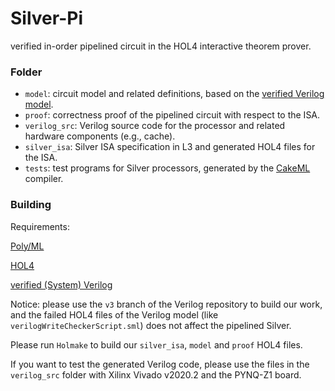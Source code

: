# Silver-Pi
verified in-order pipelined circuit in the HOL4 interactive theorem prover.

### Folder
- `model`: circuit model and related definitions, based on the [verified Verilog model](https://github.com/CakeML/hardware/tree/v3).
- `proof`: correctness proof of the pipelined circuit with respect to the ISA.
- `verilog_src`: Verilog source code for the processor and related hardware components (e.g., cache).
- `silver_isa`: Silver ISA specification in L3 and generated HOL4 files for the ISA.
- `tests`: test programs for Silver processors, generated by the [CakeML](https://github.com/CakeML/cakeml) compiler.

### Building
Requirements:

[Poly/ML](https://github.com/polyml/polyml)

[HOL4](https://github.com/HOL-Theorem-Prover/HOL)

[verified (System) Verilog](https://github.com/CakeML/hardware/tree/v3)

Notice: please use the `v3` branch of the Verilog repository to build our work, and the failed HOL4 files of the Verilog model (like `verilogWriteCheckerScript.sml`) does not affect the pipelined Silver.

Please run `Holmake` to build our `silver_isa`, `model` and `proof` HOL4 files.

If you want to test the generated Verilog code, please use the files in the `verilog_src` folder with Xilinx Vivado v2020.2 and the PYNQ-Z1 board.
